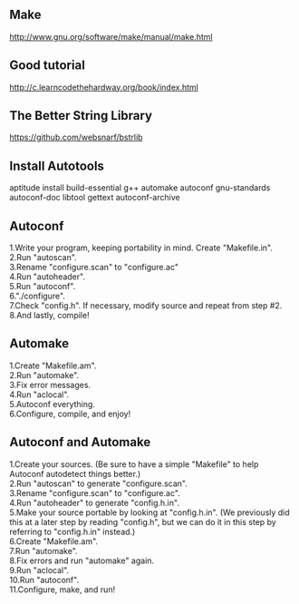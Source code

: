 ## Make
http://www.gnu.org/software/make/manual/make.html

## Good tutorial
http://c.learncodethehardway.org/book/index.html

## The Better String Library 
https://github.com/websnarf/bstrlib  

## Install Autotools  
aptitude install build-essential g++ automake autoconf gnu-standards autoconf-doc libtool gettext autoconf-archive  

## Autoconf
1.Write your program, keeping portability in mind. Create "Makefile.in".  
2.Run "autoscan".  
3.Rename "configure.scan" to "configure.ac"  
4.Run "autoheader".  
5.Run "autoconf".  
6."./configure".  
7.Check "config.h". If necessary, modify source and repeat from step #2.  
8.And lastly, compile!  

## Automake  
1.Create "Makefile.am".  
2.Run "automake".  
3.Fix error messages.  
4.Run "aclocal".  
5.Autoconf everything.  
6.Configure, compile, and enjoy!  

## Autoconf and Automake  
1.Create your sources. (Be sure to have a simple "Makefile" to help Autoconf autodetect things better.)  
2.Run "autoscan" to generate "configure.scan".  
3.Rename "configure.scan" to "configure.ac".  
4.Run "autoheader" to generate "config.h.in".  
5.Make your source portable by looking at "config.h.in". (We previously did this at a later step by reading "config.h", but we can do it in this step by referring to "config.h.in" instead.)  
6.Create "Makefile.am".  
7.Run "automake".  
8.Fix errors and run "automake" again.  
9.Run "aclocal".  
10.Run "autoconf".  
11.Configure, make, and run!  
